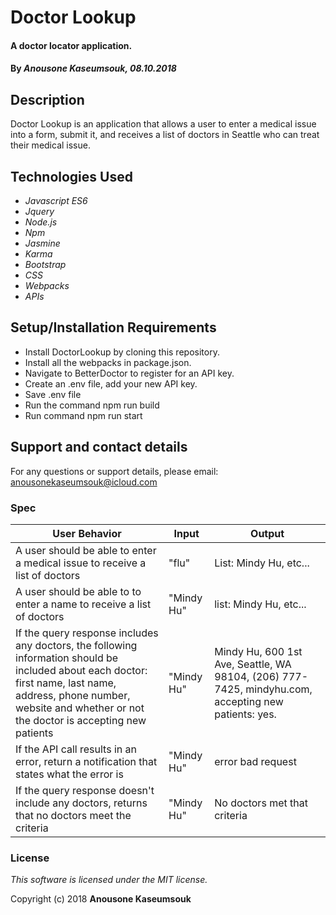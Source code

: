 # Doctor Lookup

#### A doctor locator application.

#### By _**Anousone Kaseumsouk, 08.10.2018**_

## Description

Doctor Lookup is an application that allows a user to enter a medical issue into a form, submit it, and receives a list of doctors in Seattle who can treat their medical issue.

## Technologies Used

* _Javascript ES6_
* _Jquery_
* _Node.js_
* _Npm_
* _Jasmine_
* _Karma_
* _Bootstrap_
* _CSS_
* _Webpacks_
* _APIs_

## Setup/Installation Requirements

- Install DoctorLookup by cloning this repository.
- Install all the webpacks in package.json.
- Navigate to BetterDoctor to register for an API key.
- Create an .env file, add your new API key.
- Save .env file
- Run the command npm run build
- Run command npm run start

## Support and contact details

For any questions or support details, please email: anousonekaseumsouk@icloud.com

### Spec

| User Behavior | Input | Output |
|----|----|----|  
| A user should be able to enter a medical issue to receive a list of doctors | "flu" | List: Mindy Hu, etc... |
| A user should be able to to enter a name to receive a list of doctors  | "Mindy Hu" | list: Mindy Hu, etc...  |
| If the query response includes any doctors, the following information should be included about each doctor: first name, last name, address, phone number, website and whether or not the doctor is accepting new patients  | "Mindy Hu" | Mindy Hu, 600 1st Ave, Seattle, WA 98104, (206) 777-7425, mindyhu.com, accepting new patients: yes. |
| If the API call results in an error, return a notification that states what the error is | "Mindy Hu"  |  error bad request |
| If the query response doesn't include any doctors, returns that no doctors meet the criteria | "Mindy Hu"  | No doctors met that criteria |

### License

*This software is licensed under the MIT license.*

Copyright (c) 2018 **Anousone Kaseumsouk**
